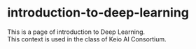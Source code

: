 # introduction-to-deep-learning
This is a page of introduction to Deep Learning.<br>
This context is used in the class of Keio AI Consortium.
